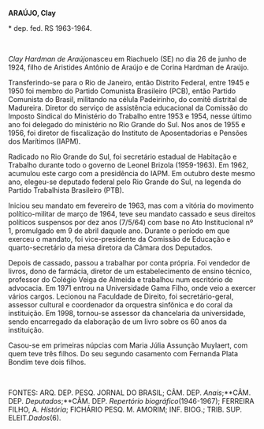 **ARAÚJO, Clay**

\* dep. fed. RS 1963-1964.

 

*Clay Hardman de Araújo*nasceu em Riachuelo (SE) no dia 26 de junho de
1924, filho de Aristides Antônio de Araújo e de Corina Hardman de
Araújo.

Transferindo-se para o Rio de Janeiro, então Distrito Federal, entre
1945 e 1950 foi membro do Partido Comunista Brasileiro (PCB), então
Partido Comunista do Brasil, militando na célula Padeirinho, do comitê
distrital de Madureira. Diretor do serviço de assistência educacional da
Comissão do Imposto Sindical do Ministério do Trabalho entre 1953 e
1954, nesse último ano foi delegado do ministério no Rio Grande do Sul.
Nos anos de 1955 e 1956, foi diretor de fiscalização do Instituto de
Aposentadorias e Pensões dos Marítimos (IAPM).

Radicado no Rio Grande do Sul, foi secretário estadual de Habitação e
Trabalho durante todo o governo de Leo­nel Brizola (1959-1963). Em 1962,
acumulou este cargo com a presidência do IAPM. Em outubro deste mesmo
ano, elegeu-se deputado federal pelo Rio Grande do Sul, na legenda do
Partido Trabalhista Brasileiro (PTB).

Iniciou seu mandato em fevereiro de 1963, mas com a vitória do movimento
polí­tico-militar de março de 1964, teve seu man­dato cassado e seus
direitos políticos suspen­sos por dez anos (7/5/64) com base no Ato
Institucional nº 1, promulgado em 9 de abril daquele ano. Durante o
período em que exerceu o mandato, foi vice-presidente da Comissão de
Educação e quarto-secretário da mesa diretora da Câmara dos Deputados.

Depois de cassado, passou a trabalhar por conta própria. Foi vendedor de
livros, dono de farmácia, diretor de um estabelecimento de ensino
técnico, professor do Colégio Veiga de Almeida e trabalhou num
escritório de advocacia. Em 1971 entrou na Universidade Gama Filho, onde
veio a exercer vários cargos. Lecionou na Faculdade de Direito, foi
secretário-geral, assessor cultural e coordenador da orquestra sinfônica
e do coral da instituição. Em 1998, tornou-se assessor da chancelaria da
universidade, sendo encarregado da elaboração de um livro sobre os 60
anos da instituição.

Casou-se em primeiras núpcias com Maria Júlia Assunção Muylaert, com
quem teve três filhos. Do seu segundo casamento com Fernanda Plata
Bondim teve dois filhos.

 

FONTES: ARQ. DEP. PESQ. JORNAL DO BRASIL; CÂM. DEP. *Anais*;**CÂM. DEP.
*De*­*putados*;**CÂM. DEP. *Repertório biográfico*(1946-1967); FERREIRA
FILHO, A. *História*; FICHÁRIO PESQ. M. AMORIM; INF. BIOG.; TRIB. SUP.
ELEIT.*Dados*(6).
